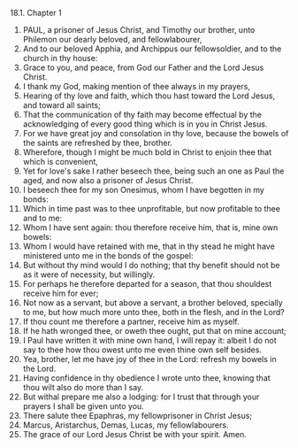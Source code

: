 18.1. Chapter 1
1. PAUL, a prisoner of Jesus Christ, and Timothy our brother, unto Philemon our dearly beloved, and fellowlabourer,
2. And to our beloved Apphia, and Archippus our fellowsoldier, and to the church in thy house:
3. Grace to you, and peace, from God our Father and the Lord Jesus Christ.
4. I thank my God, making mention of thee always in my prayers,
5. Hearing of thy love and faith, which thou hast toward the Lord Jesus, and toward all saints;
6. That the communication of thy faith may become effectual by the acknowledging of every good thing which is in you in Christ Jesus.
7. For we have great joy and consolation in thy love, because the bowels of the saints are refreshed by thee, brother.
8. Wherefore, though I might be much bold in Christ to enjoin thee that which is convenient,
9. Yet for love's sake I rather beseech thee, being such an one as Paul the aged, and now also a prisoner of Jesus Christ.
10. I beseech thee for my son Onesimus, whom I have begotten in my bonds:
11. Which in time past was to thee unprofitable, but now profitable to thee and to me:
12. Whom I have sent again: thou therefore receive him, that is, mine own bowels:
13. Whom I would have retained with me, that in thy stead he might have ministered unto me in the bonds of the gospel:
14. But without thy mind would I do nothing; that thy benefit should not be as it were of necessity, but willingly.
15. For perhaps he therefore departed for a season, that thou shouldest receive him for ever;
16. Not now as a servant, but above a servant, a brother beloved, specially to me, but how much more unto thee, both in the flesh, and in the Lord?
17. If thou count me therefore a partner, receive him as myself.
18. If he hath wronged thee, or oweth thee ought, put that on mine account;
19. I Paul have written it with mine own hand, I will repay it: albeit I do not say to thee how thou owest unto me even thine own self besides.
20. Yea, brother, let me have joy of thee in the Lord: refresh my bowels in the Lord.
21. Having confidence in thy obedience I wrote unto thee, knowing that thou wilt also do more than I say.
22. But withal prepare me also a lodging: for I trust that through your prayers I shall be given unto you.
23. There salute thee Epaphras, my fellowprisoner in Christ Jesus;
24. Marcus, Aristarchus, Demas, Lucas, my fellowlabourers.
25. The grace of our Lord Jesus Christ be with your spirit. Amen.

